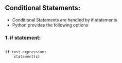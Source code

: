 ## Conditional Statements:

* Conditional Statements are handled by if statements
* Python provides the following options

### 1. if statement:

```python

if test expression:
    statement(s)
```
